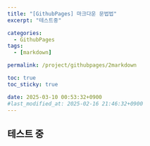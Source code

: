 ```yaml
---
title: "[GithubPages] 마크다운 문법법"
excerpt: "테스트중"

categories:
  - GithubPages
tags:
  - [markdown]

permalink: /project/githubpages/2markdown

toc: true
toc_sticky: true

date: 2025-03-10 00:53:32+0900
#last_modified_at: 2025-02-16 21:46:32+0900
---
```

 
## 테스트 중  